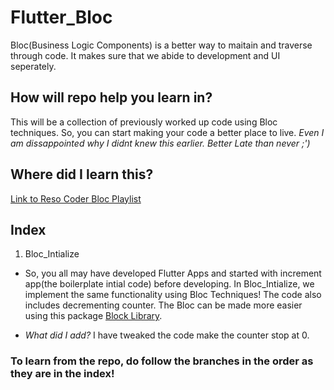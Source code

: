 # Flutter_Bloc

Bloc(Business Logic Components) is a better way to maitain and traverse through code. It makes sure that we abide to development and UI seperately.

## How will repo help you learn in?

This will be a collection of previously worked up code using Bloc techniques. So, you can start making your code a better place to live.
_Even I am dissappointed why I didnt knew this earlier. Better Late than never ;')_

## Where did I learn this?

[Link to Reso Coder Bloc Playlist](https://www.youtube.com/playlist?list=PLB6lc7nQ1n4jCBkrirvVGr5b8rC95VAQ5)

## Index

1. Bloc_Intialize
- So, you all may have developed Flutter Apps and started with increment app(the boilerplate intial code) before developing.
In Bloc_Intialize, we implement the same functionality using Bloc Techniques! The code also includes decrementing counter.
The Bloc can be made more easier using this package [Block Library](https://pub.dev/packages/flutter_bloc).

- _What did I add?_
I have tweaked the code make the counter stop at 0.

### To learn from the repo, do follow the branches in the order as they are in the index!
  
